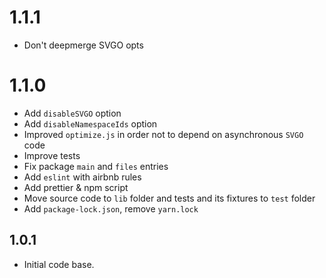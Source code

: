 # 1.1.1

- Don't deepmerge SVGO opts

# 1.1.0

- Add `disableSVGO` option
- Add `disableNamespaceIds` option
- Improved `optimize.js` in order not to depend on asynchronous `SVGO` code
- Improve tests
- Fix package `main` and `files` entries
- Add `eslint` with airbnb rules
- Add prettier & npm script
- Move source code to `lib` folder and tests and its fixtures to `test` folder
- Add `package-lock.json`, remove `yarn.lock`

## 1.0.1

- Initial code base.
